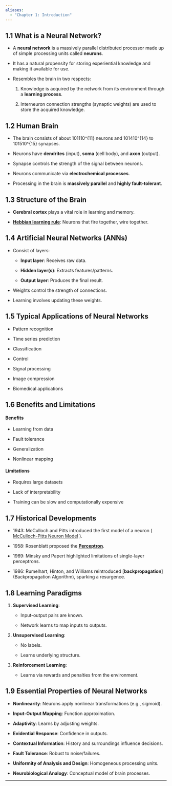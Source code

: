 ```yaml
---
aliases:
  - "Chapter 1: Introduction"
---
```

## 1.1 What is a Neural Network?

- A **neural network** is a massively parallel distributed processor made up of simple processing units called **neurons**.
    
- It has a natural propensity for storing experiential knowledge and making it available for use.
    
- Resembles the brain in two respects:
    
    1. Knowledge is acquired by the network from its environment through a **learning process**.
        
    2. Interneuron connection strengths (synaptic weights) are used to store the acquired knowledge.
        

## 1.2 Human Brain

- The brain consists of about 101110^{11} neurons and 101410^{14} to 101510^{15} synapses.
    
- Neurons have **dendrites** (input), **soma** (cell body), and **axon** (output).
    
- Synapse controls the strength of the signal between neurons.
    
- Neurons communicate via **electrochemical processes**.
    
- Processing in the brain is **massively parallel** and **highly fault-tolerant**.
    

## 1.3 Structure of the Brain

- **Cerebral cortex** plays a vital role in learning and memory.
    
- [**Hebbian learning rule**](obsidian://open?vault=My_Obsidian_notes&file=College%2FSEM%206%2FCSA4002%2FTopics%2FHebbian%20learning%20rule): Neurons that fire together, wire together.  

## 1.4 Artificial Neural Networks (ANNs)

- Consist of layers:
    
    - **Input layer**: Receives raw data.
        
    - **Hidden layer(s)**: Extracts features/patterns.
        
    - **Output layer**: Produces the final result.
        
- Weights control the strength of connections.
    
- Learning involves updating these weights.
    

## 1.5 Typical Applications of Neural Networks

- Pattern recognition
    
- Time series prediction
    
- Classification
    
- Control
    
- Signal processing
    
- Image compression
    
- Biomedical applications
    

## 1.6 Benefits and Limitations

#### Benefits

- Learning from data
    
- Fault tolerance
    
- Generalization
    
- Nonlinear mapping
    

#### Limitations

- Requires large datasets
    
- Lack of interpretability
    
- Training can be slow and computationally expensive
    

## 1.7 Historical Developments

- 1943: McCulloch and Pitts introduced the first model of a neuron ( [McCulloch-Pitts Neuron Model](obsidian://open?vault=My_Obsidian_notes&file=College%2FSEM%206%2FCSA4002%2FTopics%2FMcCulloch-Pitts%20Neuron%20Model%20) ).
    
- 1958: Rosenblatt proposed the [**Perceptron**](obsidian://open?vault=My_Obsidian_notes&file=College%2FSEM%206%2FCSA4002%2FTopics%2FThe%20Perceptron).
    
- 1969: Minsky and Papert highlighted limitations of single-layer perceptrons.
    
- 1986: Rumelhart, Hinton, and Williams reintroduced [**backpropagation**](Backpropagation Algorithm), sparking a resurgence.


## 1.8 Learning Paradigms

1. **Supervised Learning**:
    
    - Input-output pairs are known.
        
    - Network learns to map inputs to outputs.
        
2. **Unsupervised Learning**:
    
    - No labels.
        
    - Learns underlying structure.
        
3. **Reinforcement Learning**:
    
    - Learns via rewards and penalties from the environment.
        

## 1.9 Essential Properties of Neural Networks

- **Nonlinearity**: Neurons apply nonlinear transformations (e.g., sigmoid).
    
- **Input-Output Mapping**: Function approximation.
    
- **Adaptivity**: Learns by adjusting weights.
    
- **Evidential Response**: Confidence in outputs.
    
- **Contextual Information**: History and surroundings influence decisions.
    
- **Fault Tolerance**: Robust to noise/failures.
    
- **Uniformity of Analysis and Design**: Homogeneous processing units.
    
- **Neurobiological Analogy**: Conceptual model of brain processes.
    

---
